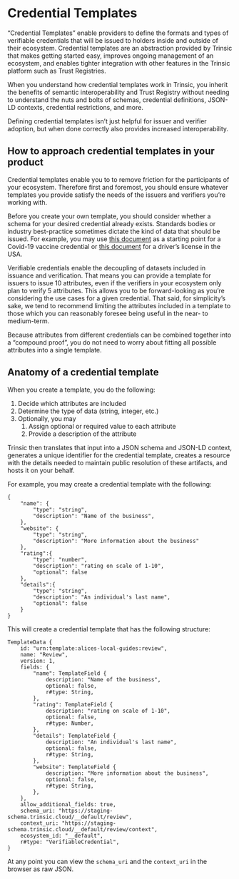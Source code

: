 # Credential Templates
“Credential Templates” enable providers to define the formats and types of verifiable credentials that will be issued to holders inside and outside of their ecosystem. Credential templates are an abstraction provided by Trinsic that makes getting started easy, improves ongoing management of an ecosystem, and enables tighter integration with other features in the Trinsic platform such as Trust Registries. 

When you understand how credential templates work in Trinsic, you inherit the benefits of semantic interoperability and Trust Registry without needing to understand the nuts and bolts of schemas, credential definitions, JSON-LD contexts, credential restrictions, and more. 

Defining credential templates isn’t just helpful for issuer and verifier adoption, but when done correctly also provides increased interoperability. 

## How to approach credential templates in your product

Credential templates enable you to to remove friction for the participants of your ecosystem. Therefore first and foremost, you should ensure whatever templates you provide satisfy the needs of the issuers and verifiers you’re working with. 

Before you create your own template, you should consider whether a schema for your desired credential already exists. Standards bodies or industry best-practice sometimes dictate the kind of data that should be issued. For example, you may use [this document](https://w3c-ccg.github.io/vaccination-vocab/) as a starting point for a Covid-19 vaccine credential or [this document](https://www.aamva.org/getmedia/99ac7057-0f4d-4461-b0a2-3a5532e1b35c/AAMVA-2020-DLID-Card-Design-Standard.pdf) for a driver’s license in the USA.

Verifiable credentials enable the decoupling of datasets included in issuance and verification. That means you can provide a template for issuers to issue 10 attributes, even if the verifiers in your ecosystem only plan to verify 5 attributes. This allows you to be forward-looking as you’re considering the use cases for a given credential. That said, for simplicity’s sake, we tend to recommend limiting the attributes included in a template to those which you can reasonably foresee being useful in the near- to medium-term.

Because attributes from different credentials can be combined together into a “compound proof”, you do not need to worry about fitting all possible attributes into a single template.

## Anatomy of a credential template

When you create a template, you do the following:

1. Decide which attributes are included
2. Determine the type of data (string, integer, etc.)
3. Optionally, you may
    1. Assign optional or required value to each attribute
    2. Provide a description of the attribute

Trinsic then translates that input into a JSON schema and JSON-LD context, generates a unique identifier for the credential template, creates a resource with the details needed to maintain public resolution of these artifacts, and hosts it on your behalf.

For example, you may create a credential template with the following:

```
{
    "name": {
        "type": "string",
        "description": "Name of the business",
    },
    "website": {
        "type": "string",
        "description": "More information about the business"
    },
    "rating":{
        "type": "number",
        "description": "rating on scale of 1-10",
        "optional": false
    },
    "details":{
        "type": "string",
        "description": "An individual's last name",
        "optional": false
    }
}
```

This will create a credential template that has the following structure:

```
TemplateData {
    id: "urn:template:alices-local-guides:review",
    name: "Review",
    version: 1,
    fields: {
        "name": TemplateField {
            description: "Name of the business",
            optional: false,
            r#type: String,
        },
        "rating": TemplateField {
            description: "rating on scale of 1-10",
            optional: false,
            r#type: Number,
        },
        "details": TemplateField {
            description: "An individual's last name",
            optional: false,
            r#type: String,
        },
        "website": TemplateField {
            description: "More information about the business",
            optional: false,
            r#type: String,
        },
    },
    allow_additional_fields: true,
    schema_uri: "https://staging-schema.trinsic.cloud/__default/review",
    context_uri: "https://staging-schema.trinsic.cloud/__default/review/context",
    ecosystem_id: "__default",
    r#type: "VerifiableCredential",
}
```

At any point you can view the `schema_uri` and the `context_uri` in the browser as raw JSON.